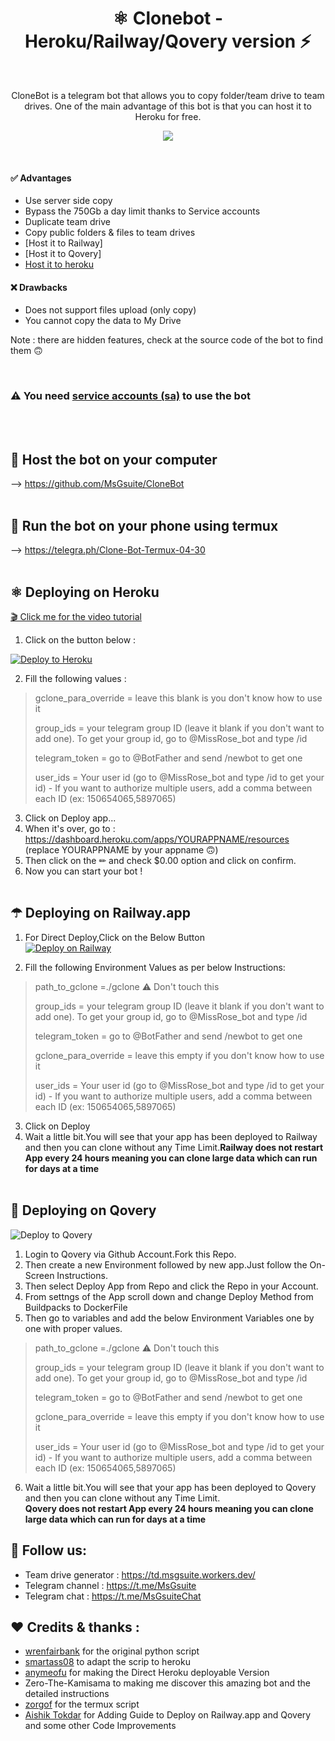 <h1 align="center">⚛️ Clonebot - Heroku/Railway/Qovery version ⚡<br></h1> 

<br />

<p align="center">CloneBot is a telegram bot that allows you to copy folder/team drive to team drives. One of the main advantage of this bot is that you can host it to Heroku for free.<p/>

<!-- > ## A simple bot to copy and duplicate team drives -->
<p align="center">
  <img src="https://i.imgur.com/QkxmCOp.png" />
</p>

<br />

#### ✅ Advantages
- Use server side copy
- Bypass the 750Gb a day limit thanks to Service accounts
- Duplicate team drive
- Copy public folders & files to team drives
- [Host it to Railway]
- [Host it to Qovery]
- [Host it to heroku](https://github.com/MsGsuite/CloneBot_Heroku)

#### ❌ Drawbacks
- Does not support files upload (only copy)
- You cannot copy the data to My Drive

Note : there are hidden features, check at the source code of the bot to find them 🙃

<br/>

### ⚠ You need [service accounts (sa)](https://telegra.ph/How-to-create-and-use-service-accounts-sa-03-31) to use the bot
<br/><br/>

## 💠 Host the bot on your computer

--> https://github.com/MsGsuite/CloneBot
<br/><br/>

## 📱 Run the bot on your phone using termux

--> https://telegra.ph/Clone-Bot-Termux-04-30
<br/><br/>

## ⚛️ Deploying on Heroku

 [🎬 Click me for the video tutorial](https://drive.google.com/file/d/1HniSEGUOptbZmHVXuOPULnzpyBBhgw3l/view?usp=sharing)
 
1. Click on the button below :
<p><a href="https://dashboard.heroku.com/new?button-url=https%3A%2F%2Fgithub.com%2F&template=https://github.com/popsugar101/CloneBot_Heroku"> <img src="https://camo.githubusercontent.com/82d183643e004fe9b6f25d9594a94aeac957c37e390c584e34f5f408ae5e5a4c/68747470733a2f2f696d672e736869656c64732e696f2f62616467652f4465706c6f79253230546f2532304865726f6b752d626c756576696f6c65743f7374796c653d666f722d7468652d6261646765266c6f676f3d6865726f6b75" alt="Deploy to Heroku" /></a></p>


2. Fill the following values : 

> gclone_para_override = leave this blank is you don't know how to use it
>
> group_ids = your telegram group ID (leave it blank if you don't want to add one). To get your group id, go to @MissRose_bot and type /id
>
> telegram_token = go to @BotFather and send /newbot to get one
>
> user_ids = Your user id (go to @MissRose_bot and type /id to get your id) - If you want to authorize multiple users, add a comma between each ID (ex: 150654065,5897065)

3. Click on Deploy app...
4. When it's over, go to : https://dashboard.heroku.com/apps/YOURAPPNAME/resources (replace YOURAPPNAME by your appname 🙃)
5. Then click on the ✏ and check $0.00 option and click on confirm.
6. Now you can start your bot !
<br/><br/>

## ☂ Deploying on Railway.app

1. For Direct Deploy,Click on the Below Button<br/>
[![Deploy on Railway](https://railway.app/button.svg)](https://railway.app/new/template?template=https%3A%2F%2Fgithub.com%2Faishik2005%2Fclonebot&envs=group_ids%2Ctelegram_token%2Cgclone_para_override%2Cpath_to_gclone%2Cuser_ids&optionalEnvs=gclone_para_override&group_idsDesc=your+telegram+group+ID+%28leave+it+blank+if+you+don%27t+want+to+add+one%29.+To+get+your+group+id%2C+go+to+%40MissRose_bot+and+type+%2Fid&telegram_tokenDesc=go+to+%40BotFather+and+send+%2Fnewbot+to+get+one&gclone_para_overrideDesc=Dont+fill+any+value+for+this+Var&path_to_gcloneDesc=%E2%9A%A0+Don%27t+touch%2Fchange+this+value.+++++++++++++++++++++++++If+you+see+the+value+empty+then+fill+it+as+%27+.%2Fgclone+%27&user_idsDesc=Your+user+id+%28go+to+%40MissRose_bot+and+type+%2Fid+to+get+your+id%29+-+If+you+want+to+authorize+multiple+users%2C+add+a+comma+between+each+ID+%28ex%3A+150654065%2C5897065%29&referralCode=GD5pqS)

2. Fill the following Environment Values as per below Instructions: 

> path_to_gclone =./gclone  ⚠ Don't touch this
>
> group_ids = your telegram group ID (leave it blank if you don't want to add one). To get your group id, go to @MissRose_bot and type /id
> 
> telegram_token = go to @BotFather and send /newbot to get one
> 
> gclone_para_override = leave this empty if you don't know how to use it
>
> user_ids = Your user id (go to @MissRose_bot and type /id to get your id) - If you want to authorize multiple users, add a comma between each ID (ex: 150654065,5897065)
> 


3. Click on Deploy
4. Wait a little bit.You will see that your app has been deployed to Railway and then you can clone without any Time Limit.<b>Railway does not restart App every 24 hours meaning you can clone large data which can run for days at a time </b><br/><br/>

## 🌟 Deploying on Qovery
<img src="https://i.imgur.com/VT7bQZb.png" alt="Deploy to Qovery"/>

1. Login to Qovery via Github Account.Fork this Repo.
2. Then create a new Environment followed by new app.Just follow the On-Screen Instructions.
3. Then select Deploy App from Repo and click the Repo in your Account.
4. From settngs of the App scroll down and change Deploy Method from Buildpacks to DockerFile
5. Then go to variables and add the below Environment Variables one by one with proper values.
> path_to_gclone =./gclone  ⚠ Don't touch this
>
> group_ids = your telegram group ID (leave it blank if you don't want to add one). To get your group id, go to @MissRose_bot and type /id
> 
> telegram_token = go to @BotFather and send /newbot to get one
> 
> gclone_para_override = leave this empty if you don't know how to use it
>
> user_ids = Your user id (go to @MissRose_bot and type /id to get your id) - If you want to authorize multiple users, add a comma between each ID (ex: 150654065,5897065)

6. Wait a little bit.You will see that your app has been deployed to Qovery and then you can clone without any Time Limit.<b><br/>Qovery does not restart App every 24 hours meaning you can clone large data which can run for days at a time </b>


## 📢 Follow us:
- Team drive generator : https://td.msgsuite.workers.dev/
- Telegram channel : https://t.me/MsGsuite
- Telegram chat : https://t.me/MsGsuiteChat

## ❤️ Credits & thanks :
- [wrenfairbank](https://github.com/wrenfairbank/telegram_gcloner) for the original python script
- [smartass08](https://github.com/smartass08/telegram_gcloner) to adapt the scrip to heroku
- [anymeofu](https://github.com/anymeofu/CloneBot) for making the Direct Heroku deployable Version
- Zero-The-Kamisama to making me discover this amazing bot and the detailed instructions
- [zorgof](https://t.me/zorgof) for the termux script
- [Aishik Tokdar](https://t.me/aishik2005) for Adding Guide to Deploy on Railway.app and Qovery and some other Code Improvements
